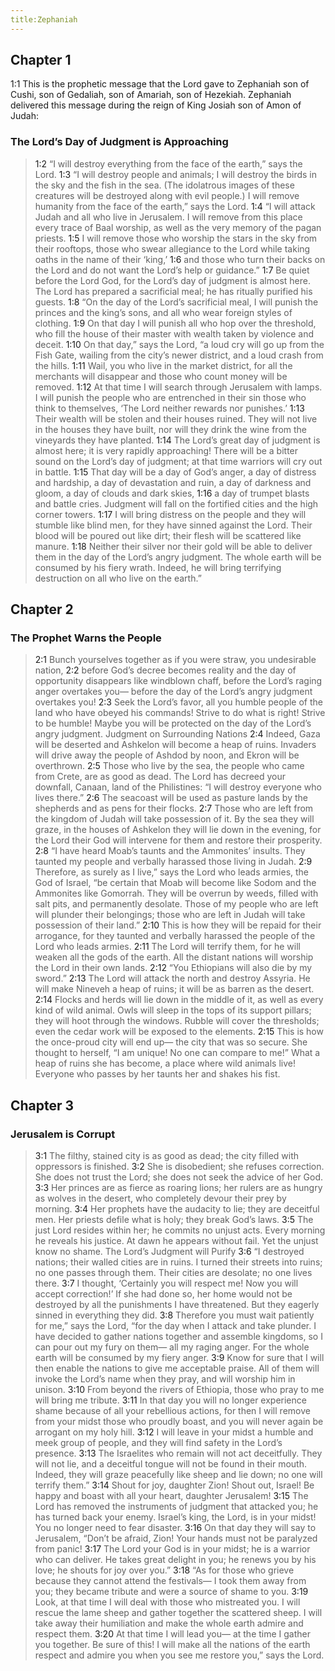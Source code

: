 ```yaml
---
title:Zephaniah
---
```

## Chapter 1

<a>1:1</a> This is the prophetic message that the Lord gave to Zephaniah son of Cushi, son of Gedaliah, son of Amariah, son of Hezekiah. Zephaniah delivered this message during the reign of King Josiah son of Amon of Judah:

### The Lord’s Day of Judgment is Approaching

> <a>1:2</a> “I will destroy everything from the face of the earth,” says the Lord.
> <a>1:3</a> “I will destroy people and animals;
> I will destroy the birds in the sky
> and the fish in the sea.
> (The idolatrous images of these creatures will be destroyed along with evil people.)
> I will remove humanity from the face of the earth,” says the Lord.
> <a>1:4</a> “I will attack Judah
> and all who live in Jerusalem.
> I will remove from this place every trace of Baal worship,
> as well as the very memory of the pagan priests.
> <a>1:5</a> I will remove those who worship the stars in the sky from their rooftops,
> those who swear allegiance to the Lord while taking oaths in the name of their ‘king,’
> <a>1:6</a> and those who turn their backs on the Lord
> and do not want the Lord’s help or guidance.”
> <a>1:7</a> Be quiet before the Lord God,
> for the Lord’s day of judgment is almost here.
> The Lord has prepared a sacrificial meal;
> he has ritually purified his guests.
> <a>1:8</a> “On the day of the Lord’s sacrificial meal,
> I will punish the princes and the king’s sons,
> and all who wear foreign styles of clothing.
> <a>1:9</a> On that day I will punish all who hop over the threshold,
> who fill the house of their master with wealth taken by violence and deceit.
> <a>1:10</a> On that day,” says the Lord,
> “a loud cry will go up from the Fish Gate,
> wailing from the city’s newer district,
> and a loud crash from the hills.
> <a>1:11</a> Wail, you who live in the market district,
> for all the merchants will disappear
> and those who count money will be removed.
> <a>1:12</a> At that time I will search through Jerusalem with lamps.
> I will punish the people who are entrenched in their sin
> those who think to themselves,
> ‘The Lord neither rewards nor punishes.’
> <a>1:13</a> Their wealth will be stolen
> and their houses ruined.
> They will not live in the houses they have built,
> nor will they drink the wine from the vineyards they have planted.
> <a>1:14</a> The Lord’s great day of judgment is almost here;
> it is very rapidly approaching!
> There will be a bitter sound on the Lord’s day of judgment;
> at that time warriors will cry out in battle.
> <a>1:15</a> That day will be a day of God’s anger,
> a day of distress and hardship,
> a day of devastation and ruin,
> a day of darkness and gloom,
> a day of clouds and dark skies,
> <a>1:16</a> a day of trumpet blasts and battle cries.
> Judgment will fall on the fortified cities and the high corner towers.
> <a>1:17</a> I will bring distress on the people
> and they will stumble like blind men,
> for they have sinned against the Lord.
> Their blood will be poured out like dirt;
> their flesh will be scattered like manure.
> <a>1:18</a> Neither their silver nor their gold will be able to deliver them
> in the day of the Lord’s angry judgment.
> The whole earth will be consumed by his fiery wrath.
> Indeed, he will bring terrifying destruction on all who live on the earth.”

## Chapter 2

### The Prophet Warns the People

> <a>2:1</a> Bunch yourselves together as if you were straw, you undesirable nation,
> <a>2:2</a> before God’s decree becomes reality and the day of opportunity disappears like windblown chaff,
> before the Lord’s raging anger overtakes you—
> before the day of the Lord’s angry judgment overtakes you!
> <a>2:3</a> Seek the Lord’s favor, all you humble people of the land who have obeyed his commands!
> Strive to do what is right! Strive to be humble!
> Maybe you will be protected on the day of the Lord’s angry judgment.
> Judgment on Surrounding Nations
> <a>2:4</a> Indeed, Gaza will be deserted
> and Ashkelon will become a heap of ruins.
> Invaders will drive away the people of Ashdod by noon,
> and Ekron will be overthrown.
> <a>2:5</a> Those who live by the sea, the people who came from Crete, are as good as dead.
> The Lord has decreed your downfall, Canaan, land of the Philistines:
> “I will destroy everyone who lives there.”
> <a>2:6</a> The seacoast will be used as pasture lands by the shepherds
> and as pens for their flocks.
> <a>2:7</a> Those who are left from the kingdom of Judah will take possession of it.
> By the sea they will graze,
> in the houses of Ashkelon they will lie down in the evening,
> for the Lord their God will intervene for them and restore their prosperity.
> <a>2:8</a> “I have heard Moab’s taunts
> and the Ammonites’ insults.
> They taunted my people
> and verbally harassed those living in Judah.
> <a>2:9</a> Therefore, as surely as I live,” says the Lord who leads armies, the God of Israel,
> “be certain that Moab will become like Sodom
> and the Ammonites like Gomorrah.
> They will be overrun by weeds,
> filled with salt pits,
> and permanently desolate.
> Those of my people who are left will plunder their belongings;
> those who are left in Judah will take possession of their land.”
> <a>2:10</a> This is how they will be repaid for their arrogance,
> for they taunted and verbally harassed the people of the Lord who leads armies.
> <a>2:11</a> The Lord will terrify them,
> for he will weaken all the gods of the earth.
> All the distant nations will worship the Lord in their own lands.
> <a>2:12</a> “You Ethiopians will also die by my sword.”
> <a>2:13</a> The Lord will attack the north
> and destroy Assyria.
> He will make Nineveh a heap of ruins;
> it will be as barren as the desert.
> <a>2:14</a> Flocks and herds will lie down in the middle of it,
> as well as every kind of wild animal.
> Owls will sleep in the tops of its support pillars;
> they will hoot through the windows.
> Rubble will cover the thresholds;
> even the cedar work will be exposed to the elements.
> <a>2:15</a> This is how the once-proud city will end up—
> the city that was so secure.
> She thought to herself, “I am unique! No one can compare to me!”
> What a heap of ruins she has become, a place where wild animals live!
> Everyone who passes by her taunts her and shakes his fist.

## Chapter 3

### Jerusalem is Corrupt

> <a>3:1</a> The filthy, stained city is as good as dead;
> the city filled with oppressors is finished.
> <a>3:2</a> She is disobedient;
> she refuses correction.
> She does not trust the Lord;
> she does not seek the advice of her God.
> <a>3:3</a> Her princes are as fierce as roaring lions;
> her rulers are as hungry as wolves in the desert,
> who completely devour their prey by morning.
> <a>3:4</a> Her prophets have the audacity to lie;
> they are deceitful men.
> Her priests defile what is holy;
> they break God’s laws.
> <a>3:5</a> The just Lord resides within her;
> he commits no unjust acts.
> Every morning he reveals his justice.
> At dawn he appears without fail.
> Yet the unjust know no shame.
> The Lord’s Judgment will Purify
> <a>3:6</a> “I destroyed nations;
> their walled cities are in ruins.
> I turned their streets into ruins;
> no one passes through them.
> Their cities are desolate;
> no one lives there.
> <a>3:7</a> I thought, ‘Certainly you will respect me!
> Now you will accept correction!’
> If she had done so, her home would not be destroyed
> by all the punishments I have threatened.
> But they eagerly sinned
> in everything they did.
> <a>3:8</a> Therefore you must wait patiently for me,” says the Lord,
> “for the day when I attack and take plunder.
> I have decided to gather nations together
> and assemble kingdoms,
> so I can pour out my fury on them—
> all my raging anger.
> For the whole earth will be consumed
> by my fiery anger.
> <a>3:9</a> Know for sure that I will then enable
> the nations to give me acceptable praise.
> All of them will invoke the Lord’s name when they pray,
> and will worship him in unison.
> <a>3:10</a> From beyond the rivers of Ethiopia,
> those who pray to me will bring me tribute.
> <a>3:11</a> In that day you will no longer experience shame because of all your rebellious actions,
> for then I will remove from your midst those who proudly boast,
> and you will never again be arrogant on my holy hill.
> <a>3:12</a> I will leave in your midst a humble and meek group of people,
> and they will find safety in the Lord’s presence.
> <a>3:13</a> The Israelites who remain will not act deceitfully.
> They will not lie,
> and a deceitful tongue will not be found in their mouth.
> Indeed, they will graze peacefully like sheep and lie down;
> no one will terrify them.”
> <a>3:14</a> Shout for joy, daughter Zion!
> Shout out, Israel!
> Be happy and boast with all your heart, daughter Jerusalem!
> <a>3:15</a> The Lord has removed the instruments of judgment that attacked you;
> he has turned back your enemy.
> Israel’s king, the Lord, is in your midst!
> You no longer need to fear disaster.
> <a>3:16</a> On that day they will say to Jerusalem,
> “Don’t be afraid, Zion!
> Your hands must not be paralyzed from panic!
> <a>3:17</a> The Lord your God is in your midst;
> he is a warrior who can deliver.
> He takes great delight in you;
> he renews you by his love;
> he shouts for joy over you.”
> <a>3:18</a> “As for those who grieve because they cannot attend the festivals—
> I took them away from you;
> they became tribute and were a source of shame to you.
> <a>3:19</a> Look, at that time I will deal with those who mistreated you.
> I will rescue the lame sheep
> and gather together the scattered sheep.
> I will take away their humiliation
> and make the whole earth admire and respect them.
> <a>3:20</a> At that time I will lead you—
> at the time I gather you together.
> Be sure of this! I will make all the nations of the earth respect and admire you
> when you see me restore you,” says the Lord.